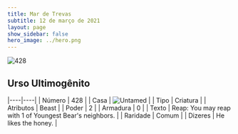 ```yaml
---
title: Mar de Trevas
subtitle: 12 de março de 2021
layout: page
show_sidebar: false
hero_image: ../hero.png
---
```


![428](https://cdn.keyforgegame.com/media/card_front/pt/496_428_PCCP5Q24F4G7_pt.png)

## Urso Ultimogênito

|----|----|
| Número | 428 |
| Casa | ![Untamed](https://archonarcana.com/images/thumb/b/bd/Untamed.png/22px-Untamed.png "Indomados") |
| Tipo | Criatura |
| Atributos | Beast |
| Poder | 2 |
| Armadura | 0 |
| Texto | Reap: You may reap with 1 of Youngest Bear's neighbors. |
| Raridade | Comum |
| Dizeres | He likes the honey. |
